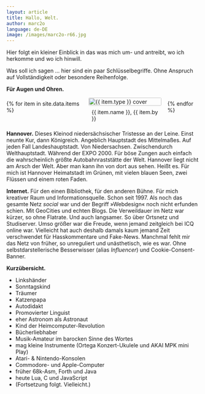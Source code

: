 ```yaml
---
layout: article
title: Hallo, Welt.
author: marc2o
language: de-DE
image: /images/marc2o-r66.jpg
---
```


Hier folgt ein kleiner Einblick in das was mich um- und antreibt, wo ich herkomme und wo ich hinwill.

Was soll ich sagen … hier sind ein paar Schlüssel&shy;begriffe. Ohne Anspruch auf Vollständigkeit oder besondere Reihenfolge.

**Für Augen und Ohren.**

<div>
	<style>
		.data_items {
			display: flex;
			flex-direction: row;
			justify-content: flex-start;
			align-items: baseline;
			flex-shrink: 1;
			gap: 1rem;
		}
		.data_item {
			display: inline-block;
			height: auto;
		}
		.data_item .cover {
			overflow: hidden;
			border-radius: 0.2rem;
		}
		.data_item img {
			display: block;
			object-fit: cover;
			width: 100%;
		}
		.data_item span {
			display: block;
			padding: 0.5rem;
		}
		.album {
			width: 15rem;
			aspect-ratio: 1/1;
		}
		.book {
			width: 12rem;
			aspect-radio: 2/4;
		}
	</style>
	<div class="data_items">
		{% for item in site.data.items %}
		<div class="data_item {{ item.type }}">
			<div class="cover"><img src="{{ item.img }}" alt="{{ item.type }} cover"></div><span>{{ item.name }}, {{ item.by }}</span>
		</div>
		{% endfor %}
	</div>
</div>

**Hannover.**
Dieses Kleinod niedersächsischer Tristesse an der Leine. Einst neunte Kur, dann Königreich. Angeblich Hauptstadt des Mittelmaßes. Auf jeden Fall Landeshauptstadt. Von Niedersachsen. Zwischendurch Welthauptstadt. Während der EXPO 2000. Für böse Zungen auch einfach die wahrscheinlich größte Autobahn­raststätte der Welt. Hannover liegt nicht am Arsch der Welt. Aber man kann ihn von dort aus sehen. Heißt es. Für mich ist Hannover Heimatstadt im Grünen, mit vielen blauen Seen, zwei Flüssen und einem roten Faden.

**Internet.**
Für den einen Bibliothek, für den anderen Bühne. Für mich kreativer Raum und Informations­quelle. Schon seit 1997. Als noch das gesamte Netz _social_ war und der Begriff »Webdesign« noch nicht erfunden schien. Mit GeoCities und echten Blogs. Die Verweildauer im Netz war kürzer, so ohne Flatrate. Und auch langsamer. So über Ortsnetz und Studiserver. Umso größer war die Freude, wenn jemand zeitgleich bei ICQ online war. Vielleicht hat auch deshalb damals kaum jemand Zeit verschwendet für Hasskommentare und Fake-News. Manchmal fehlt mir das Netz von früher, so unreguliert und unästhetisch, wie es war. Ohne selbst&shy;darsteller&shy;ische Besserwisser (alias _Influencer_) und Cookie-Consent-Banner.



**Kurzübersicht.**

- Linkshänder
- Sonntagskind
- Träumer
- Katzenpapa
- Autodidakt
- Promovierter Linguist
- eher Astronom als Astronaut
- Kind der Heimcomputer-Revolution
- Bücherliebhaber
- Musik-Amateur im barocken Sinne des Wortes
- mag kleine Instrumente (Ortega Konzert-Ukulele und AKAI MPK mini Play)
- Atari- & Nintendo-Konsolen
- Commodore- und Apple-Computer
- früher 68k-Asm, Forth und Java
- heute Lua, C und JavaScript
- (Fortsetzung folgt. Vielleicht.)
